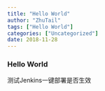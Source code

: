 ```yaml
---
title: "Hello World"
author: "ZhuTail"
tags: ["Hello World"]
categories: ["Uncategorized"]
date: 2018-11-28
---
```


### Hello World

测试Jenkins一键部署是否生效